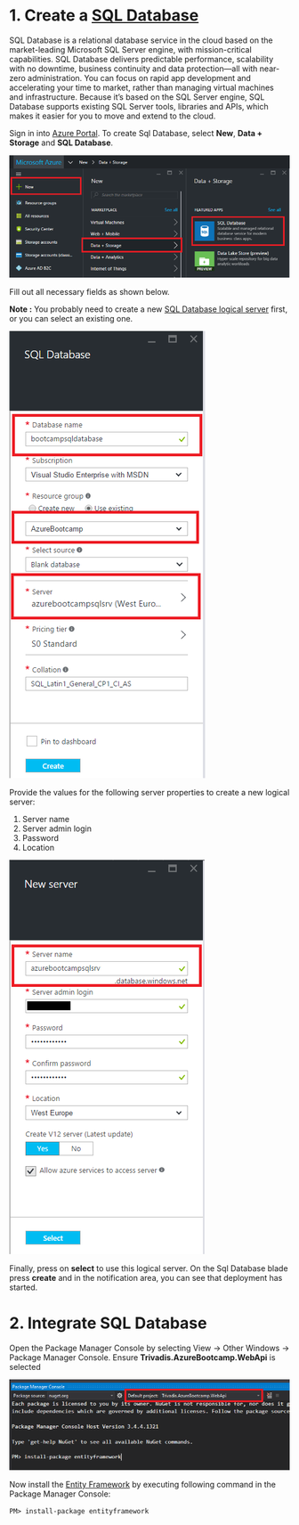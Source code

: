 
# 1. Create a [SQL Database](https://azure.microsoft.com/en-us/documentation/articles/sql-database-technical-overview/)

SQL Database is a relational database service in the cloud based on the market-leading Microsoft SQL Server engine, with mission-critical capabilities. SQL Database delivers predictable performance, scalability with no downtime, business continuity and data protection—all with near-zero administration. You can focus on rapid app development and accelerating your time to market, rather than managing virtual machines and infrastructure. Because it’s based on the SQL Server engine, SQL Database supports existing SQL Server tools, libraries and APIs, which makes it easier for you to move and extend to the cloud.

Sign in into [Azure Portal](https://portal.azure.com/).
To create Sql Database, select **New**, **Data + Storage** and **SQL Database**.

![create new sql database](./images/sqldb-create1.png)

Fill out all necessary fields as shown below. 

**Note :** You probably need to create a new [SQL Database logical server](https://azure.microsoft.com/en-us/documentation/articles/sql-database-get-started/#create-an-azure-sql-database-logical-server) first, or you can select an existing one. 

![create new sql database](./images/sqldb-create2.png)

Provide the values for the following server properties to create a new logical server:

1.  Server name
2.  Server admin login
3.  Password
4.  Location

![create new logical server](./images/sqldb-create3.png)

Finally, press on **select** to use this logical server. 
On the Sql Database blade press **create** and in the notification area, you can see that deployment has started.

# 2. Integrate SQL Database

Open the Package Manager Console by selecting View -> Other Windows -> Package Manager Console. Ensure **Trivadis.AzureBootcamp.WebApi** is selected

![install entity framework](./images/sqldb-install-ef.png)

Now install the [Entity Framework](https://msdn.microsoft.com/en-us/en$/data/ef.aspx) by executing following command in the Package Manager Console:

```
PM> install-package entityframework
```


